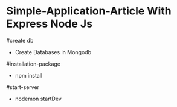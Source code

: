 # Simple-Application-Article With Express Node Js


#create db
- Create Databases in Mongodb

#installation-package
- npm install

#start-server
- nodemon startDev
